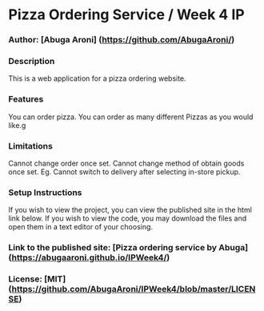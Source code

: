 # Pizza Ordering Service / Week 4 IP

### Author: [Abuga Aroni] (https://github.com/AbugaAroni/)

### Description
This is a web application for a pizza ordering website.

### Features
You can order pizza.
You can order as many different Pizzas as you would like.g

### Limitations
Cannot change order once set.
Cannot change method of obtain goods once set. Eg. Cannot switch to delivery after selecting in-store pickup.

### Setup Instructions
If you wish to view the project, you can view the published site in the html link below. If you wish to view the code, you may download the files and open them in a text editor of your choosing.

### Link to the published site: [Pizza ordering service by Abuga] (https://abugaaroni.github.io/IPWeek4/)


### License: [MIT] (https://github.com/AbugaAroni/IPWeek4/blob/master/LICENSE)
